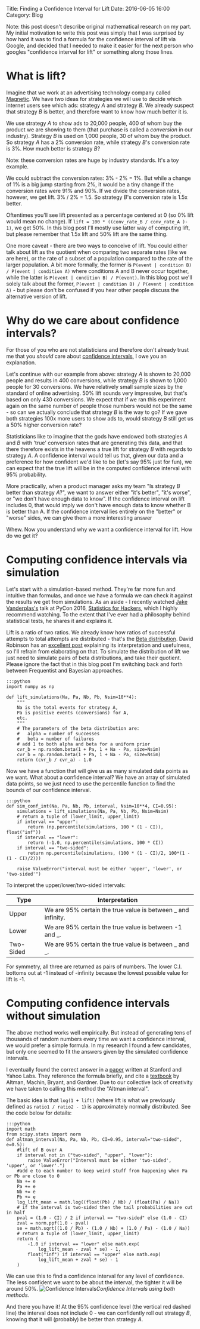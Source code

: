 Title: Finding a Confidence Interval for Lift
Date: 2016-06-05 16:00
Category: Blog

Note: this post doesn't describe original mathematical research on my part. My initial motivation to write this post was simply that I was surprised by how hard it was to find a formula for the confidence interval of lift via Google, and decided that I needed to make it easier for the next person who googles "confidence interval for lift" or something along those lines.

# What is lift?

Imagine that we work at an advertising technology company called [Magnetic](http://www.magnetic.com). We have two ideas for strategies we will use to decide which internet users see which ads: strategy _A_ and strategy _B_. We already suspect that strategy _B_ is better, and therefore want to know how much better it is.

We use strategy _A_ to show ads to 20,000 people, 400 of whom buy the product we are showing to them (that purchase is called a *conversion* in our industry). Strategy _B_ is used on 1,000 people, 30 of whom buy the product. So strategy _A_ has a 2% conversion rate, while strategy _B_'s conversion rate is 3%. How much better is strategy _B_?

Note: these conversion rates are huge by industry standards. It's a toy example.

We could subtract the conversion rates: 3% - 2% = 1%. But while a change of 1% is a big jump starting from 2%, it would be a tiny change if the conversion rates were 91% and 90%. If we divide the conversion rates, however, we get lift. 3% / 2% =  1.5. So strategy _B_'s conversion rate is 1.5x better.

Oftentimes you'll see lift presented as a percentage centered at 0 (so 0% lift would mean no change). If `lift = 100 * ((conv_rate_B / conv_rate_A )- 1)`, we get 50%. In this blog post I'll mostly use latter way of computing lift, but please remember that 1.5x lift and 50% lift are the same thing.

One more caveat - there are two ways to conceive of lift. You could either talk about lift as the quotient when comparing two separate rates (like we are here), or the rate of a subset of a population compared to the rate of the larger population. A bit more formally, the former is `P(event | condition B) / P(event | condition A)` where conditions A and B never occur together, while the latter is `P(event | condition B) / P(event)`. In this blog post we'll solely talk about the former, `P(event | condition B) / P(event | condition A)` - but please don't be confused if you hear other people discuss the alternative version of lift.


# Why do we care about confidence intervals?

For those of you who are not statisticians and therefore don't already trust me that you *should* care about [confidence intervals](https://en.wikipedia.org/wiki/Confidence_interval), I owe you an explanation. 

Let's continue with our example from above: strategy _A_ is shown to 20,000 people and results in 400 conversions, while strategy _B_ is shown to 1,000 people for 30 conversions. We have relatively small sample sizes by the standard of online advertising. 50% lift sounds very impressive, but that's based on only 430 conversions. We expect that if we ran this experiment again on the same number of people those numbers would not be the same - so can we actually conclude that strategy _B_ is the way to go? If we gave both strategies 100x more users to show ads to, would strategy _B_ still get us a 50% higher conversion rate?

Statisticians like to imagine that the gods have endowed both strategies _A_ and _B_ with 'true' conversion rates that are generating this data, and that there therefore exists in the heavens a true lift for strategy _B_ with regards to strategy _A_. A confidence interval would tell us that, given our data and a preference for how confident we'd like to be (let's say 95% just for fun), we can expect that the true lift will be in the computed confidence interval with 95% probability.

More practically, when a product manager asks my team "Is strategy _B_ better than strategy _A_?", we want to answer either "it's better", "it's worse", or "we don't have enough data to know". If the confidence interval on lift includes 0, that would imply we don't have enough data to know whether B is better than A. If the confidence interval lies entirely on the "better" or "worse" sides, we can give them a more interesting answer

Whew. Now you understand why we want a confidence interval for lift. How do we get it?

# Computing confidence intervals via simulation

Let's start with a simulation-based method. They're far more fun and intuitive than formulas, and once we have a formula we can check it against the results we get from simulations. As an aside - I recently watched [Jake Vanderplas's](http://staff.washington.edu/jakevdp/) talk at PyCon 2016, [Statistics for Hackers](https://www.youtube.com/watch?v=-7I7MWTX0gA), which I highly recommend watching. To the extent that I've ever had a philosophy behind statistical tests, he shares it and explains it.

Lift is a ratio of two ratios. We already know how ratios of successful attempts to total attempts are distributed - that's the [Beta distribution](https://en.wikipedia.org/wiki/Beta_distribution). David Robinson has an [excellent post](http://varianceexplained.org/statistics/beta_distribution_and_baseball/) explaining its interpretation and usefulness, so I'll refrain from elaborating on that. To simulate the distribution of lift we just need to simulate pairs of beta distributions, and take their quotient. Please ignore the fact that in this blog post I'm switching back and forth between Frequentist and Bayesian approaches.

    :::python
    import numpy as np
    
    def lift_simulations(Na, Pa, Nb, Pb, Nsim=10**4):
        """
        Na is the total events for strategy A,
        Pa is positive events (conversions) for A, 
        etc.
        """
        # The parameters of the beta distribution are:
        #   alpha = number of successes
        #   beta = number of failures
        # add 1 to both alpha and beta for a uniform prior 
        cvr_b = np.random.beta(1 + Pa, 1 + Na - Pa, size=Nsim)
        cvr_b = np.random.beta(1 + Pa, 1 + Na - Pa, size=Nsim)
        return (cvr_b / cvr_a) - 1.0

Now we have a function that will give us as many simulated data points as we want. What about a confidence interval? We have an array of simulated data points, so we just need to use the percentile function to find the bounds of our confidence interval.

    :::python
    def sim_conf_int(Na, Pa, Nb, Pb, interval, Nsim=10**4, CI=0.95):
        simulations = lift_simulations(Na, Pa, Nb, Pb, Nsim=Nsim)
        # return a tuple of (lower_limit, upper_limit)
        if interval == "upper":
            return (np.percentile(simulations, 100 * (1 - CI)), float("inf"))
        if interval == "lower":
            return (-1.0, np.percentile(simulations, 100 * CI))
        if interval == "two-sided":
            return np.percentile(simulations, (100 * (1 - CI)/2, 100*(1 - (1 - CI)/2)))
    
        raise ValueError("interval must be either 'upper', 'lower', or 'two-sided'")

To interpret the upper/lower/two-sided intervals:  

Type  | Interpretation
------------- | -------------
Upper  | We are 95% certain the true value is between \_ and infinity.
Lower  | We are 95% certain the true value is between -1 and \_.
Two-Sided  | We are 95% certain the true value is between \_ and \_.

For symmetry, all three are returned as pairs of numbers. The lower C.I. bottoms out at -1 instead of -infinity because the lowest possible value for lift is -1.

# Computing confidence intervals without simulation

The above method works well empirically. But instead of generating tens of thousands of random numbers every time we want a confidence interval, we would prefer a simple formula. In my research I found a few candidates, but only one seemed to fit the answers given by the simulated confidence intervals.

I eventually found the correct answer in a [paper](http://ilpubs.stanford.edu:8090/993/2/displayadinfluenceTR.pdf) written at Stanford and Yahoo Labs. They reference the formula briefly, and cite a [textbook](http://www.amazon.com/Statistics-Confidence-Intervals-Statistical-Guidelines/dp/0727913751) by Altman, Machin, Bryant, and Gardner. Due to our collective lack of creativity we have taken to calling this method the "Altman interval".

The basic idea is that `log(1 + lift)` (where lift is what we previously defined as `ratio1 / ratio2 - 1`) is approximately normally distributed. See the code below for details:

    :::python
    import math
    from scipy.stats import norm
    def altman_interval(Na, Pa, Nb, Pb, CI=0.95, interval="two-sided", e=0.5):
        #lift of B over A
        if interval not in ("two-sided", "upper", "lower"):
            raise ValueError("Interval must be either 'two-sided', 'upper', or 'lower'.")
        #add e to each number to keep weird stuff from happening when Pa or Pb are close to 0
        Na += e
        Pa += e
        Nb += e
        Pb += e
        log_lift_mean = math.log((float(Pb) / Nb) / (float(Pa) / Na))
        # if the interval is two-sided then the tail probabilities are cut in half
        pval = (1.0 - CI) / 2 if interval == "two-sided" else (1.0 - CI)
        zval = norm.ppf(1.0 - pval)
        se = math.sqrt((1.0 / Pb) - (1.0 / Nb) + (1.0 / Pa) - (1.0 / Na))
        # return a tuple of (lower_limit, upper_limit)
        return (
            -1.0 if interval == "lower" else math.exp(
            	log_lift_mean - zval * se) - 1,
            float("inf") if interval == "upper" else math.exp(
            	log_lift_mean + zval * se) - 1
        )

We can use this to find a confidence interval for any level of confidence. The less confident we want to be about the interval, the tighter it will be around 50%.
![Confidence Intervals]({filename}/images/lift/CI.png)_Confidence Intervals using both methods._

And there you have it! At the 95% confidence level (the vertical red dashed line) the interval does not include 0 - we can confidently roll out strategy _B_, knowing that it will (probably) be better than strategy _A_. 
